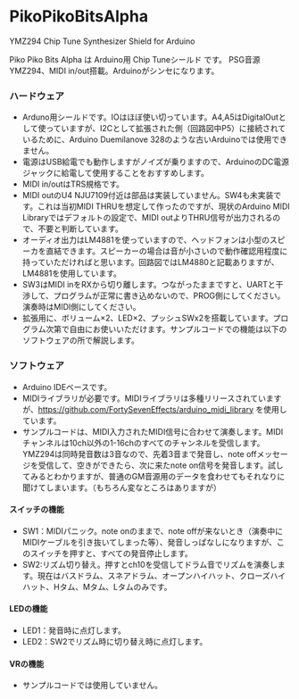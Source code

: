 # PikoPikoBitsAlpha
YMZ294 Chip Tune Synthesizer Shield for Arduino

Piko Piko Bits Alpha は Arduino用 Chip Tuneシールド です。
PSG音源YMZ294、MIDI in/out搭載。Arduinoがシンセになります。

### ハードウェア
- Arduno用シールドです。IOはほぼ使い切っています。A4,A5はDigitalOutとして使っていますが、I2Cとして拡張された側（回路図中P5）に接続されているために、Arduino Duemilanove 328のような古いArduinoでは使用できません。
- 電源はUSB給電でも動作しますがノイズが乗りますので、ArduinoのDC電源ジャックに給電して使用することをおすすめします。
- MIDI in/outはTRS規格です。
- MIDI outのU4 NJU7109付近は部品は実装していません。SW4も未実装です。これは当初MIDI THRUを想定して作ったのですが、現状のArduino MIDI Libraryではデフォルトの設定で、MIDI outよりTHRU信号が出力されるので、不要と判断しています。
- オーディオ出力はLM4881を使っていますので、ヘッドフォンは小型のスピーカを直結できます。スピーカーの場合は音が小さいので動作確認用程度に持っていただければと思います。回路図ではLM4880と記載ありますが、LM4881を使用しています。
- SW3はMIDI inをRXから切り離します。つながったままですと、UARTと干渉して、プログラムが正常に書き込めないので、PROG側にしてください。演奏時はMIDI側にしてください。
- 拡張用に、ボリューム×2、LED×2、プッシュSWx2を搭載しています。プログラム次第で自由にお使いいただけます。サンプルコードでの機能は以下のソフトウェアの所で解説します。
   
### ソフトウェア
- Arduino IDEベースです。
- MIDIライブラリが必要です。MIDIライブラリは多種リリースされていますが、https://github.com/FortySevenEffects/arduino_midi_library を使用しています。
- サンプルコードは、MIDI入力されたMIDI信号に合わせて演奏します。MIDIチャンネルは10ch以外の1-16chのすべてのチャンネルを受信します。YMZ294は同時発音数は3音なので、先着3音まで発音し、note offメッセージを受信して、空きができたら、次に来たnote on信号を発音します。試してみるとわかりますが、普通のGM音源用のデータを食わせてもそれなりに聞けてしまいます。（もちろん変なところはありますが）
#### スイッチの機能
- SW1：MIDIパニック。note onのままで、note offが来ないとき（演奏中にMIDIケーブルを引き抜いてしまった等）、発音しっぱなしになりますが、このスイッチを押すと、すべての発音停止します。
- SW2:リズム切り替え。押すとch10を受信してドラム音でリズムを演奏します。現在はバスドラム、スネアドラム、オープンハイハット、クローズハイハット、Hタム、Mタム、Lタムのみです。
#### LEDの機能
- LED1：発音時に点灯します。
- LED2：SW2でリズム時に切り替え時に点灯します。
#### VRの機能
- サンプルコードでは使用していません。
   
   
